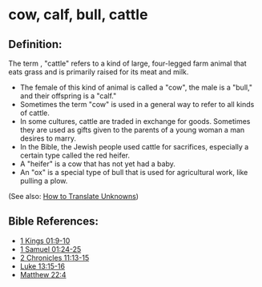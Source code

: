 # cow, calf, bull, cattle #

## Definition: ##

The term , "cattle" refers to a kind of large, four-legged farm animal that eats grass and is primarily raised for its meat and milk.

* The female of this kind of animal is called a "cow", the male is a "bull," and their offspring is a "calf."
* Sometimes the term "cow" is used in a general way to refer to all kinds of cattle.
* In some cultures, cattle are traded in exchange for goods. Sometimes they are used as gifts given to the parents of a young woman a man desires to marry.
* In the Bible, the Jewish people used cattle for sacrifices, especially a certain type called the red heifer.
* A "heifer" is a cow that has not yet had a baby.
* An "ox" is a special type of bull that is used for agricultural work, like pulling a plow.

(See also: [How to Translate Unknowns](en/ta-vol1/translate/man/translate-unknown))



## Bible References: ##

* [1 Kings 01:9-10](en/tn/1ki/help/01/09)
* [1 Samuel 01:24-25](en/tn/1sa/help/01/24)
* [2 Chronicles 11:13-15](en/tn/2ch/help/11/13)
* [Luke 13:15-16](en/tn/luk/help/13/15)
* [Matthew 22:4](en/tn/mat/help/22/04)